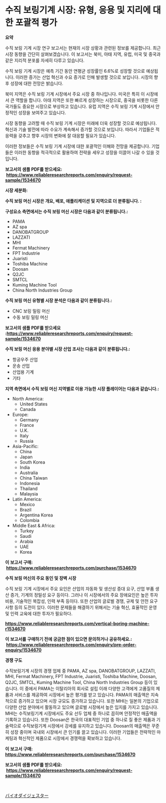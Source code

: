 <p><h1>수직 보링기계 시장: 유형, 응용 및 지리에 대한 포괄적 평가</h1></p><p><strong>요약</strong></p>
<p><p>수직 보링 기계 시장 연구 보고서는 현재의 시장 상황과 관련된 정보를 제공합니다. 최근 시장 동향을 간단히 살펴보겠습니다. 이 보고서는 북미, 아태 지역, 유럽, 미국 및 중국과 같은 지리적 분포를 자세히 다루고 있습니다. </p><p>수직 보링 기계 시장은 예측 기간 동안 연평균 성장률인 6.6%로 성장할 것으로 예상됩니다. 이러한 증가는 산업 혁신과 수요 증가로 인해 발생할 것으로 보입니다. 시장의 향후 성장에 대한 전망은 밝습니다.</p><p>북미 지역은 수직 보링 기계 시장에서 주요 시장 중 하나입니다. 미국은 특히 이 시장에서 큰 역할을 합니다. 아태 지역은 또한 빠르게 성장하는 시장으로, 중국을 비롯한 다른 국가들도 중요한 시장으로 부상하고 있습니다. 유럽 지역은 수직 보링 기계 시장에서 안정적인 성장을 보여주고 있습니다.</p><p>시장 동향을 고려할 때 수직 보링 기계 시장은 미래에 더욱 성장할 것으로 예상됩니다. 혁신과 기술 발전에 따라 수요가 계속해서 증가할 것으로 보입니다. 따라서 기업들은 적응력을 갖추고 향후 시장의 변화에 잘 대응할 필요가 있습니다.</p><p>이러한 정보들은 수직 보링 기계 시장에 대한 포괄적인 이해와 전망을 제공합니다. 기업들은 이러한 동향을 적극적으로 활용하여 전략을 세우고 성장을 이끌어 나갈 수 있을 것입니다.</p></p>
<p><strong>보고서의 샘플 PDF를 받으세요: &nbsp;<a href="https://www.reliableresearchreports.com/enquiry/request-sample/1534670">https://www.reliableresearchreports.com/enquiry/request-sample/1534670</a></strong></p>
<p><strong>시장 세분화:</strong></p>
<p><strong> 수직 보링 머신 시장은 개요, 배포, 애플리케이션 및 지역으로 더 분류됩니다. :</strong></p>
<p><strong>구성요소 측면에서는 수직 보링 머신 시장은 다음과 같이 분류됩니다.:</strong></p>
<p><ul><li>PAMA</li><li>AZ spa</li><li>DANOBATGROUP</li><li>LAZZATI</li><li>MHI</li><li>Fermat Machinery</li><li>FPT Industrie</li><li>Juaristi</li><li>Toshiba Machine</li><li>Doosan</li><li>Q2JC</li><li>SMTCL</li><li>Kuming Machine Tool</li><li>China North Industries Group</li></ul></p>
<p><strong> 수직 보링 머신 유형별 시장 분석은 다음과 같이 분류됩니다.:</strong></p>
<p><ul><li>CNC 보링 밀링 머신</li><li>수동 보링 밀링 머신</li></ul></p>
<p><strong>보고서의 샘플 PDF를 받으세요 :<a href="https://www.reliableresearchreports.com/enquiry/request-sample/1534670">https://www.reliableresearchreports.com/enquiry/request-sample/1534670</a></strong></p>
<p><strong> 수직 보링 머신 응용 분야별 시장 산업 조사는 다음과 같이 분류됩니다.:</strong></p>
<p><ul><li>항공우주 산업</li><li>운송 산업</li><li>산업용 기계</li><li>기타</li></ul></p>
<p><strong>지역 측면에서 수직 보링 머신 지역별로 이용 가능한 시장 플레이어는 다음과 같습니다.:</strong></p>
<p><ul>
    <li>
        North America:
        <ul>
            <li>United States</li>
            <li>Canada</li>
        </ul>
    </li>
    <li>
        Europe:
        <ul>
            <li>Germany</li>
            <li>France</li>
            <li>U.K.</li>
            <li>Italy</li>
            <li>Russia</li>
        </ul>
    </li>
    <li>
        Asia-Pacific:
        <ul>
            <li>China</li>
            <li>Japan</li>
            <li>South Korea</li>
            <li>India</li>
            <li>Australia</li>
            <li>China Taiwan</li>
            <li>Indonesia</li>
            <li>Thailand</li>
            <li>Malaysia</li>
        </ul>
    </li>
    <li>
        Latin America:
        <ul>
            <li>Mexico</li>
            <li>Brazil</li>
            <li>Argentina Korea</li>
            <li>Colombia</li>
        </ul>
    </li>
    <li>
        Middle East & Africa:
        <ul>
            <li>Turkey</li>
            <li>Saudi</li>
            <li>Arabia</li>
            <li>UAE</li>
            <li>Korea</li>
        </ul>
    </li>
    </ul></p>
<p><strong>이 보고서 구매: &nbsp;<a href="https://www.reliableresearchreports.com/purchase/1534670">https://www.reliableresearchreports.com/purchase/1534670</a></strong></p>
<p><strong>수직 보링 머신의 주요 동인 및 장벽 시장</strong></p>
<p><p>수직 보링 기계 시장에서 주요 요인은 산업의 자동화 및 생산성 증대 요구, 산업 부품 생산 증가, 기계의 정밀성 요구 등이다. 그러나 이 시장에서의 주요 장애요인은 높은 투자 비용, 기술적인 복잡성, 인력 부족 등이다. 또한 산업의 글로벌 경쟁, 규제 및 안전 요구 사항 등의 도전이 있다. 이러한 문제들을 해결하기 위해서는 기술 혁신, 효율적인 운영 및 인력 교육에 대한 투자가 필요하다.</p></p>
<p><strong><a href="https://www.reliableresearchreports.com/vertical-boring-machine-r1534670">https://www.reliableresearchreports.com/vertical-boring-machine-r1534670</a></strong></p>
<p><strong>이 보고서를 구매하기 전에 궁금한 점이 있으면 문의하거나 공유하세요.: &nbsp;<a href="https://www.reliableresearchreports.com/enquiry/pre-order-enquiry/1534670">https://www.reliableresearchreports.com/enquiry/pre-order-enquiry/1534670</a></strong></p>
<p><strong>경쟁 구도</strong></p>
<p><p>수직보링기계 시장의 경쟁 업체 중 PAMA, AZ spa, DANOBATGROUP, LAZZATI, MHI, Fermat Machinery, FPT Industrie, Juaristi, Toshiba Machine, Doosan, Q2JC, SMTCL, Kuming Machine Tool, China North Industries Group 등이 있습니다. 이 중에서 PAMA는 이탈리아의 회사로 설립 이래 다양한 고객에게 고품질의 제품과 서비스를 제공하여 시장에서 높은 평가를 받고 있습니다. PAMA의 매출액은 지속적으로 증가하고 있으며 시장 규모도 증가하고 있습니다. 또한 MHI는 일본의 기업으로 다양한 산업 분야에서 활동하고 있으며 글로벌 시장에서 높은 입지를 가지고 있습니다. MHI는 수직보링기계 시장에서도 주요 선두 업체 중 하나로 꼽히며 안정적인 매출액을 기록하고 있습니다. 또한 Doosan은 한국의 대표적인 기업 중 하나로 질 좋은 제품과 기술력으로 수직보링기계 시장에서 강세를 유지하고 있습니다. Doosan의 매출액은 꾸준히 성장 중이며 국내외 시장에서 큰 인기를 끌고 있습니다. 이러한 기업들은 전략적인 마케팅과 혁신적인 제품으로 시장에서 경쟁력을 확보하고 있습니다.</p></p>
<p><strong>이 보고서 구매: &nbsp; <a href="https://www.reliableresearchreports.com/purchase/1534670">https://www.reliableresearchreports.com/purchase/1534670</a></strong></p>
<p><strong>보고서의 샘플 PDF를 받으세요: &nbsp;<a href="https://www.reliableresearchreports.com/enquiry/request-sample/1534670">https://www.reliableresearchreports.com/enquiry/request-sample/1534670</a></strong><strong></strong></p>
<p>&nbsp;</p>
<p><p><a href="https://github.com/one-cool-chick/Market-Research-Report-List-1/blob/main/401203919882.md">バイオダイジェスター</a></p></p>